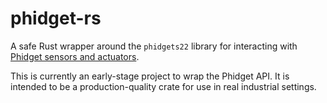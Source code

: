 # phidget-rs

A safe Rust wrapper around the `phidgets22` library for interacting with [Phidget sensors and actuators](https://www.phidgets.com/).

This is currently an early-stage project to wrap the Phidget API. It is intended to be a production-quality crate for use in real industrial settings.

